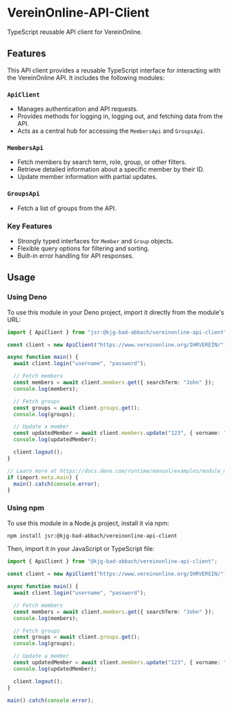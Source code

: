 # VereinOnline-API-Client

TypeScript reusable API client for VereinOnline.

## Features

This API client provides a reusable TypeScript interface for interacting with
the VereinOnline API. It includes the following modules:

### `ApiClient`

- Manages authentication and API requests.
- Provides methods for logging in, logging out, and fetching data from the API.
- Acts as a central hub for accessing the `MembersApi` and `GroupsApi`.

### `MembersApi`

- Fetch members by search term, role, group, or other filters.
- Retrieve detailed information about a specific member by their ID.
- Update member information with partial updates.

### `GroupsApi`

- Fetch a list of groups from the API.

### Key Features

- Strongly typed interfaces for `Member` and `Group` objects.
- Flexible query options for filtering and sorting.
- Built-in error handling for API responses.

## Usage

### Using Deno

To use this module in your Deno project, import it directly from the module's
URL:

```ts
import { ApiClient } from "jsr:@kjg-bad-abbach/vereinonline-api-client";

const client = new ApiClient("https://www.vereinonline.org/IHRVEREIN/");

async function main() {
  await client.login("username", "password");

  // Fetch members
  const members = await client.members.get({ searchTerm: "John" });
  console.log(members);

  // Fetch groups
  const groups = await client.groups.get();
  console.log(groups);

  // Update a member
  const updatedMember = await client.members.update("123", { vorname: "Jane" });
  console.log(updatedMember);

  client.logout();
}

// Learn more at https://docs.deno.com/runtime/manual/examples/module_metadata#concepts
if (import.meta.main) {
  main().catch(console.error);
}
```

### Using npm

To use this module in a Node.js project, install it via npm:

```bash
npm install jsr:@kjg-bad-abbach/vereinonline-api-client
```

Then, import it in your JavaScript or TypeScript file:

```ts
import { ApiClient } from "@kjg-bad-abbach/vereinonline-api-client";

const client = new ApiClient("https://www.vereinonline.org/IHRVEREIN/");

async function main() {
  await client.login("username", "password");

  // Fetch members
  const members = await client.members.get({ searchTerm: "John" });
  console.log(members);

  // Fetch groups
  const groups = await client.groups.get();
  console.log(groups);

  // Update a member
  const updatedMember = await client.members.update("123", { vorname: "Jane" });
  console.log(updatedMember);

  client.logout();
}

main().catch(console.error);
```
